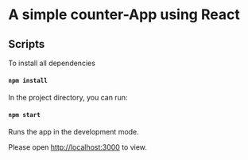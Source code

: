 # A simple counter-App using React

## Scripts

To install all dependencies

#### `npm install`

In the project directory, you can run:

#### `npm start`

Runs the app in the development mode.<br>

Please open [http://localhost:3000](http://localhost:3000) to view.
